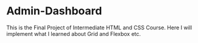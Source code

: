 # Admin-Dashboard

This is the Final Project of Intermediate HTML and CSS Course. 
Here I will implement what I learned about Grid and Flexbox etc.
